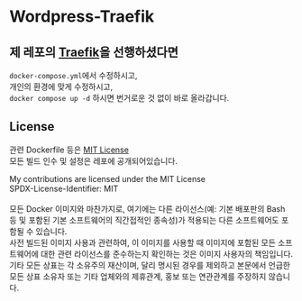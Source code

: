 # Wordpress-Traefik

## 제 레포의 [Traefik](https://github.com/NavyStack/traefik)을 선행하셨다면

`docker-compose.yml`에서 수정하시고, <br>
개인의 환경에 맞게 수정하시고, <br>
`docker compose up -d` 하시면 번거로운 것 없이 바로 올라갑니다.

## License

관련 Dockerfile 등은 [MIT License](https://github.com/NavyStack/planka-ns/blob/main/LICENSE)
<br>
모든 빌드 인수 및 설정은 레포에 공개되어있습니다.

My contributions are licensed under the MIT License
<br>
SPDX-License-Identifier: MIT
<br><br>
모든 Docker 이미지와 마찬가지로, 여기에는 다른 라이선스(예: 기본 배포판의 Bash 등 및 포함된 기본 소프트웨어의 직간접적인 종속성)가 적용되는 다른 소프트웨어도 포함될 수 있습니다.<br>
사전 빌드된 이미지 사용과 관련하여, 이 이미지를 사용할 때 이미지에 포함된 모든 소프트웨어에 대한 관련 라이선스를 준수하는지 확인하는 것은 이미지 사용자의 책임입니다.<br>
기타 모든 상표는 각 소유주의 재산이며, 달리 명시된 경우를 제외하고 본문에서 언급한 모든 상표 소유자 또는 기타 업체와의 제휴관계, 홍보 또는 연관관계를 주장하지 않습니다.
